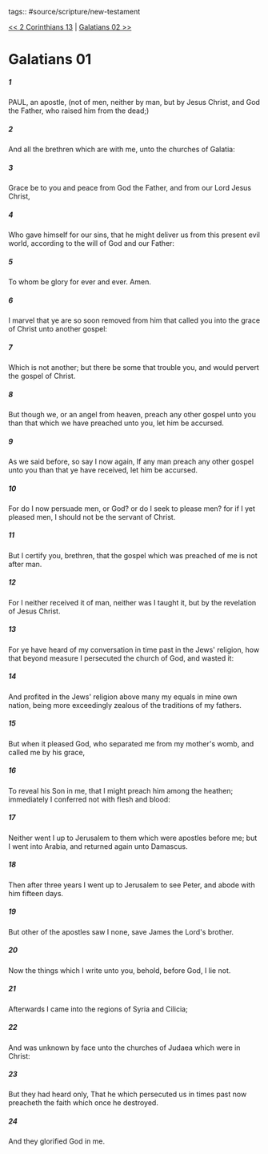 tags:: #source/scripture/new-testament

[<< 2 Corinthians 13](new-testament/08_2_Corinthians/2_Corinthians_13.md) | [Galatians 02 >>](new-testament/09_Galatians/Galatians_02.md)

# Galatians 01

##### 1

PAUL, an apostle, (not of men, neither by man, but by Jesus Christ, and God the Father, who raised him from the dead;)

##### 2

And all the brethren which are with me, unto the churches of Galatia:

##### 3

Grace be to you and peace from God the Father, and from our Lord Jesus Christ,

##### 4

Who gave himself for our sins, that he might deliver us from this present evil world, according to the will of God and our Father:

##### 5

To whom be glory for ever and ever. Amen.

##### 6

I marvel that ye are so soon removed from him that called you into the grace of Christ unto another gospel:

##### 7

Which is not another; but there be some that trouble you, and would pervert the gospel of Christ.

##### 8

But though we, or an angel from heaven, preach any other gospel unto you than that which we have preached unto you, let him be accursed.

##### 9

As we said before, so say I now again, If any man preach any other gospel unto you than that ye have received, let him be accursed.

##### 10

For do I now persuade men, or God? or do I seek to please men? for if I yet pleased men, I should not be the servant of Christ.

##### 11

But I certify you, brethren, that the gospel which was preached of me is not after man.

##### 12

For I neither received it of man, neither was I taught it, but by the revelation of Jesus Christ.

##### 13

For ye have heard of my conversation in time past in the Jews' religion, how that beyond measure I persecuted the church of God, and wasted it:

##### 14

And profited in the Jews' religion above many my equals in mine own nation, being more exceedingly zealous of the traditions of my fathers.

##### 15

But when it pleased God, who separated me from my mother's womb, and called me by his grace,

##### 16

To reveal his Son in me, that I might preach him among the heathen; immediately I conferred not with flesh and blood:

##### 17

Neither went I up to Jerusalem to them which were apostles before me; but I went into Arabia, and returned again unto Damascus.

##### 18

Then after three years I went up to Jerusalem to see Peter, and abode with him fifteen days.

##### 19

But other of the apostles saw I none, save James the Lord's brother.

##### 20

Now the things which I write unto you, behold, before God, I lie not.

##### 21

Afterwards I came into the regions of Syria and Cilicia;

##### 22

And was unknown by face unto the churches of Judaea which were in Christ:

##### 23

But they had heard only, That he which persecuted us in times past now preacheth the faith which once he destroyed.

##### 24

And they glorified God in me.
